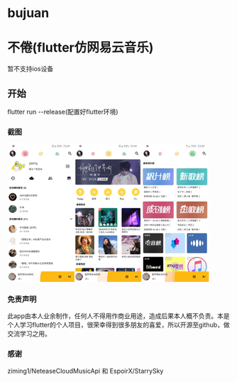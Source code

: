 # bujuan

# 不倦(flutter仿网易云音乐)
暂不支持ios设备

## 开始

flutter run --release(配置好flutter环境)


### 截图
<img src="https://github.com/2697a/bujuan-sixbugs/blob/master/screenshots/me.jpg" width="30%"><img src="https://github.com/2697a/bujuan-sixbugs/blob/master/screenshots/find.jpg" width="30%"><img src="https://github.com/2697a/bujuan-sixbugs/blob/master/screenshots/top.jpg" width="30%">

### 免责声明
此app由本人业余制作，任何人不得用作商业用途，造成后果本人概不负责。本是个人学习flutter的个人项目，很荣幸得到很多朋友的喜爱，所以开源至github，做交流学习之用。

### 感谢
ziming1/NeteaseCloudMusicApi 和  EspoirX/StarrySky
